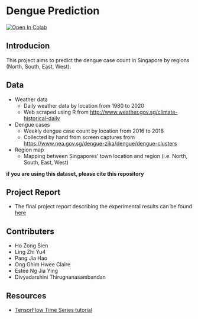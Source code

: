 # Dengue Prediction

[![Open In Colab](https://colab.research.google.com/assets/colab-badge.svg)](https://colab.research.google.com/drive/1FFfHaJ2j9jB7ksCHW1FPuTEiMX1ABv2b)

## Introducion

This project aims to predict the dengue case count in Singapore by regions (North, South, East, West).

## Data

- Weather data
  - Daily weather data by location from 1980 to 2020
  - Web scraped using R from http://www.weather.gov.sg/climate-historical-daily
- Dengue cases
  - Weekly dengue case count by location from 2016 to 2018
  - Collected by hand from screen captures from https://www.nea.gov.sg/dengue-zika/dengue/dengue-clusters
- Region map
  - Mapping between Singapores' town location and region (i.e. North, South, East, West)

**if you are using this dataset, please cite this repository**

## Project Report

- The final project report describing the experimental results can be found [here](https://github.com/hozongsien/dengue-prediction/report/Project_report.pdf)

## Contributers

- Ho Zong Sien
- Ling Zhi Yu4
- Pang Jia Hao
- Ong Ghim Hwee Claire
- Estee Ng Jia Ying
- Divyadarshini Thirugnanasambandan

## Resources

- [TensorFlow Time Series tutorial](https://www.tensorflow.org/tutorials/structured_data/time_series)
